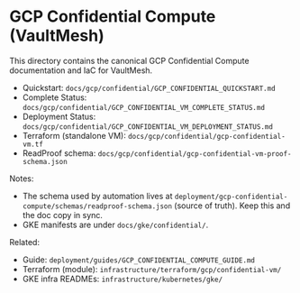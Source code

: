 # GCP Confidential Compute (VaultMesh)

This directory contains the canonical GCP Confidential Compute documentation and IaC for VaultMesh.

- Quickstart: `docs/gcp/confidential/GCP_CONFIDENTIAL_QUICKSTART.md`
- Complete Status: `docs/gcp/confidential/GCP_CONFIDENTIAL_VM_COMPLETE_STATUS.md`
- Deployment Status: `docs/gcp/confidential/GCP_CONFIDENTIAL_VM_DEPLOYMENT_STATUS.md`
- Terraform (standalone VM): `docs/gcp/confidential/gcp-confidential-vm.tf`
- ReadProof schema: `docs/gcp/confidential/gcp-confidential-vm-proof-schema.json`

Notes:
- The schema used by automation lives at `deployment/gcp-confidential-compute/schemas/readproof-schema.json` (source of truth). Keep this and the doc copy in sync.
- GKE manifests are under `docs/gke/confidential/`.

Related:
- Guide: `deployment/guides/GCP_CONFIDENTIAL_COMPUTE_GUIDE.md`
- Terraform (module): `infrastructure/terraform/gcp/confidential-vm/`
- GKE infra READMEs: `infrastructure/kubernetes/gke/`
